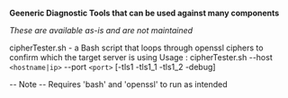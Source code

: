 **Geeneric Diagnostic Tools that can be used against many components**

*These are available as-is and are not maintained*

cipherTester.sh - a Bash script that loops through openssl ciphers to confirm which the target server is using
Usage : cipherTester.sh --host `<hostname|ip>` --port `<port>` [-tls1 -tls1_1 -tls1_2 -debug]

-- Note --
Requires 'bash' and 'openssl' to run as intended
